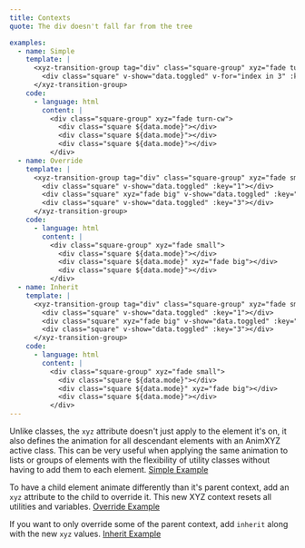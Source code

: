```yaml
---
title: Contexts
quote: The div doesn't fall far from the tree

examples:
  - name: Simple
    template: |
      <xyz-transition-group tag="div" class="square-group" xyz="fade turn-cw" v-on="data.listeners">
        <div class="square" v-show="data.toggled" v-for="index in 3" :key="index"></div>
      </xyz-transition-group>
    code:
      - language: html
        content: |
          <div class="square-group" xyz="fade turn-cw">
            <div class="square ${data.mode}"></div>
            <div class="square ${data.mode}"></div>
            <div class="square ${data.mode}"></div>
          </div>
  - name: Override
    template: |
      <xyz-transition-group tag="div" class="square-group" xyz="fade small" v-on="data.listeners">
        <div class="square" v-show="data.toggled" :key="1"></div>
        <div class="square" xyz="fade big" v-show="data.toggled" :key="2"></div>
        <div class="square" v-show="data.toggled" :key="3"></div>
      </xyz-transition-group>
    code:
      - language: html
        content: |
          <div class="square-group" xyz="fade small">
            <div class="square ${data.mode}"></div>
            <div class="square ${data.mode}" xyz="fade big"></div>
            <div class="square ${data.mode}"></div>
          </div>
  - name: Inherit
    template: |
      <xyz-transition-group tag="div" class="square-group" xyz="fade small" v-on="data.listeners">
        <div class="square" v-show="data.toggled" :key="1"></div>
        <div class="square" xyz="fade big" v-show="data.toggled" :key="2"></div>
        <div class="square" v-show="data.toggled" :key="3"></div>
      </xyz-transition-group>
    code:
      - language: html
        content: |
          <div class="square-group" xyz="fade small">
            <div class="square ${data.mode}"></div>
            <div class="square ${data.mode}" xyz="fade big"></div>
            <div class="square ${data.mode}"></div>
          </div>
---
```


Unlike classes, the `xyz` attribute doesn't just apply to the element it's on, it also defines the animation for all descendant elements with an AnimXYZ active class. This can be very useful when applying the same animation to lists or groups of elements with the flexibility of utility classes without having to add them to each element. [Simple Example](#contexts_simple_example)

To have a child element animate differently than it's parent context, add an `xyz` attribute to the child to override it. This new XYZ context resets all utilities and variables. [Override Example](#contexts_override_example)

If you want to only override some of the parent context, add `inherit` along with the new `xyz` values. [Inherit Example](#contexts_inherit_example)
